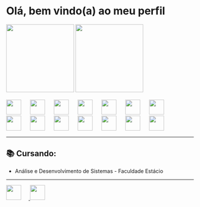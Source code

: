 <h1> Olá, bem vindo(a) ao meu perfil </h1>
<div>  
 <img style="height: 13em;" src="https://github-readme-stats.vercel.app/api?username=RicToni&theme=dark&show_icons=true&hide_border=false&count_private=true">
 <img style="height: 13em;" src="https://github-readme-stats.vercel.app/api/top-langs/?username=RicToni&theme=dark&show_icons=true&hide_border=false&layout=compact">
</div>
<br>
<div >
  <img style="max-height: 100%; width: 40px; margin-right: 20px;" src="https://cdn.jsdelivr.net/gh/devicons/devicon/icons/javascript/javascript-original.svg" />
  <img style="max-height: 100%; width: 40px; margin-right: 20px;" src="https://cdn.jsdelivr.net/gh/devicons/devicon/icons/typescript/typescript-original.svg" />

 
  <img style="max-height: 100%; width: 40px; margin-right: 20px;" src="https://cdn.jsdelivr.net/gh/devicons/devicon@latest/icons/nodejs/nodejs-plain-wordmark.svg" />
          
  <img style="max-height: 100%; width: 40px; margin-right: 20px;" src="https://www.peanutsquare.com/wp-content/uploads/2024/04/Express.png" />
  <img style="max-height: 100%; width: 40px; margin-right: 20px;" src="https://cdn.jsdelivr.net/gh/devicons/devicon@latest/icons/react/react-original.svg" />
  <img style="max-height: 100%; width: 40px; margin-right: 20px;" src="https://cdn.jsdelivr.net/gh/devicons/devicon@latest/icons/electron/electron-original.svg" />
  <img style="max-height: 100%; width: 40px; margin-right: 20px;" src="https://cdn.jsdelivr.net/gh/devicons/devicon@latest/icons/tailwindcss/tailwindcss-original.svg" />
  
          
  <img style="max-height: 100%; width: 40px; margin-right: 20px;" src="https://cdn.jsdelivr.net/gh/devicons/devicon@latest/icons/mysql/mysql-original-wordmark.svg" />
  

 <img style="max-height: 100%; width: 40px; margin-right: 20px;" src="https://cdn.jsdelivr.net/gh/devicons/devicon@latest/icons/sqlite/sqlite-original.svg" />
          
          
  <img style="max-height: 100%; width: 40px; margin-right: 20px;" src="https://cdn.jsdelivr.net/gh/devicons/devicon@latest/icons/mongodb/mongodb-plain-wordmark.svg" /> 
  <img style="max-height: 100%; width: 40px; margin-right: 20px;" src="https://cdn.jsdelivr.net/gh/devicons/devicon@latest/icons/java/java-original-wordmark.svg" />            
  <img style="max-height: 100%; width: 40px; margin-right: 20px;" src="https://cdn.jsdelivr.net/gh/devicons/devicon@latest/icons/python/python-original.svg" />
  <img style="max-height: 100%; width: 40px; margin-right: 20px;" src="https://cdn.jsdelivr.net/gh/devicons/devicon/icons/git/git-original.svg" /> 
  <img style="max-height: 100%; width: 40px; margin-right: 20px;" src="https://cdn.jsdelivr.net/gh/devicons/devicon@latest/icons/linux/linux-original.svg" />
          
  



          
</div>
<hr>
<div>
  <h2> 📚 Cursando: </h2>
  <ul>
     <li>Análise e Desenvolvimento de Sistemas - Faculdade Estácio</li>
  </ul>
<hr>
<a href="https://www.linkedin.com/in/ricardo-tonholli-1121151b9/"><img style="max-height: 100%; width: 40px; margin-right: 20px;" src="https://github.com/RicToni/RicToni/assets/132107032/32fed31c-bbce-4a33-a053-59b6a67053bc">
</a>
<a href="https://www.instagram.com/ricardotonholli/"><img style="max-height: 100%; width: 40px; margin-right: 20px;" src="https://github.com/RicToni/RicToni/assets/132107032/0ef305a5-1725-41f4-ade1-c11a46fa738a">
</a>
</div>





